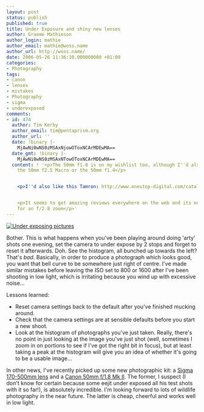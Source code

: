 ```yaml
---
layout: post
status: publish
published: true
title: Under Exposure and shiny new lenses
author: Graeme Mathieson
author_login: mathie
author_email: mathie@woss.name
author_url: http://woss.name/
date: 2006-05-26 11:36:10.000000000 +01:00
categories:
- Photography
tags:
- canon
- lenses
- mistakes
- Photography
- sigma
- underexposed
comments:
- id: 474
  author: Tim Kerby
  author_email: tim@pentaprism.org
  author_url: ''
  date: !binary |-
    MjAwNi0wNS0zMSAxNjowOToxNCArMDEwMA==
  date_gmt: !binary |-
    MjAwNi0wNS0zMSAxNTowOToxNCArMDEwMA==
  content: ! '<p>The 50mm f1.8 is on my wishlist too, although I''d also consider
    the 50mm f2.5 Macro or the 50mm f1.4</p>


    <p>I''d also like this Tamron: http://www.onestop-digital.com/catalog/product_info.php?cPath=24_29&amp;products_id=95</p>


    <p>It seems to get amazing reviews everywhere on the web and its not too expensive
    for an f/2.8 zoom</p>'
---
```

<a class="imagelink" href="http://woss.name/wp-content/uploads/2006/05/under_exposed.jpg" title="Under exposing pictures"><img id="image278" class="alignleft" src="http://woss.name/wp-content/uploads/2006/05/under_exposed.jpg" alt="Under exposing pictures" /></a>

Bother.  This is what happens when you've been playing around doing 'arty' shots one evening, set the camera to under expose by 2 stops and forget to reset it afterwards.  Doh.  See the histogram, all bunched up towards the left?  That's *bad*.  Basically, in order to produce a photograph which looks good, you want that bell curve to be somewhere just right of centre.  I've made similar mistakes before leaving the ISO set to 800 or 1600 after I've been shooting in low light, which is irritating because you wind up with excessive noise...

Lessons learned:

* Reset camera settings back to the default after you've finished mucking around.
* Check that the camera settings are at sensible defaults before you start a new shoot.
* Look at the histogram of photographs you've just taken.  Really, there's no point in just looking at the image you've just shot (well, sometimes I zoom in on portions to see if I've got the right bit in focus), but at least taking a peak at the histogram will give you an idea of whether it's going to be a usable image...

In other news, I've recently picked up some new photographic kit: a [Sigma 170-500mm lens](http://www.sigmaphoto.com/lenses/lenses_all_details.asp?id=3276&navigator=3) and a [Canon 50mm f/1.8 Mk II](http://www.photo.net/equipment/canon/50-1.8).  The former, I suspect (I don't know for certain because some eejit under exposed all his test shots with it so far!), is absolutely incredible.  I'm looking forward to lots of wildlife photography in the near future.  The latter is cheap, cheerful and works well in low light.
